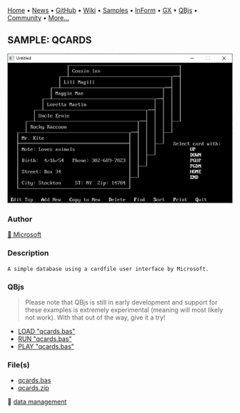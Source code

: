 [Home](https://qb64.com) • [News](../../news.md) • [GitHub](https://github.com/QB64Official/qb64) • [Wiki](https://github.com/QB64Official/qb64/wiki) • [Samples](../../samples.md) • [InForm](../../inform.md) • [GX](../../gx.md) • [QBjs](../../qbjs.md) • [Community](../../community.md) • [More...](../../more.md)

## SAMPLE: QCARDS

![screenshot.png](img/screenshot.png)

### Author

[🐝 Microsoft](../microsoft.md) 

### Description

```text
A simple database using a cardfile user interface by Microsoft.
```

### QBjs

> Please note that QBjs is still in early development and support for these examples is extremely experimental (meaning will most likely not work). With that out of the way, give it a try!

* [LOAD "qcards.bas"](https://qbjs.org/index.html?src=https://qb64.com/samples/qcards/src/qcards.bas)
* [RUN "qcards.bas"](https://qbjs.org/index.html?mode=auto&src=https://qb64.com/samples/qcards/src/qcards.bas)
* [PLAY "qcards.bas"](https://qbjs.org/index.html?mode=play&src=https://qb64.com/samples/qcards/src/qcards.bas)

### File(s)

* [qcards.bas](src/qcards.bas)
* [qcards.zip](src/qcards.zip)

🔗 [data management](../data-management.md)
